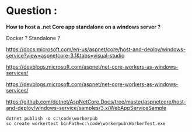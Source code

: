 
# Question : 

**How to host a .net Core app standalone on a windows server ?**

 Docker ? Standalone ?

https://docs.microsoft.com/en-us/aspnet/core/host-and-deploy/windows-service?view=aspnetcore-3.1&tabs=visual-studio

https://devblogs.microsoft.com/aspnet/net-core-workers-as-windows-services/

https://devblogs.microsoft.com/aspnet/net-core-workers-as-windows-services/

https://github.com/dotnet/AspNetCore.Docs/tree/master/aspnetcore/host-and-deploy/windows-service/samples/3.x/WebAppServiceSample


    dotnet publish -o c:\code\workerpub
    sc create workertest binPath=c:\code\workerpub\WorkerTest.exe

<!--stackedit_data:
eyJoaXN0b3J5IjpbLTIyODY4NDgzM119
-->